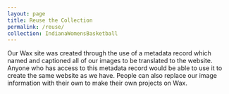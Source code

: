 ```yaml
---
layout: page
title: Reuse the Collection
permalink: /reuse/
collection: IndianaWomensBasketball
---
```


Our Wax site was created through the use of a metadata record which named and captioned all of our images to be translated to the website. Anyone who has access to this metadata record would be able to use it to create the same website as we have. People can also replace our image information with their own to make their own projects on Wax. 


